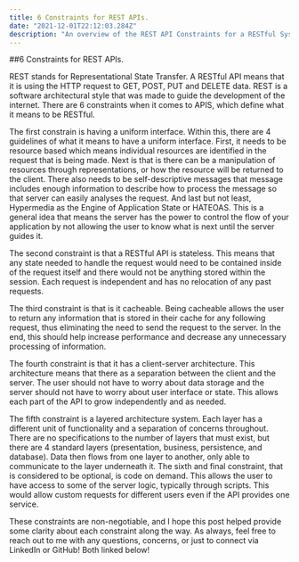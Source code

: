 ```yaml
---
title: 6 Constraints for REST APIs.
date: "2021-12-01T22:12:03.284Z"
description: "An overview of the REST API Constraints for a RESTful System"
---
```



##6 Constraints for REST APIs.

REST stands for Representational State Transfer. A RESTful API means that it is using the HTTP request to GET, POST, PUT and DELETE data. REST is a software architectural style that was made to guide the development of the internet. 
There are 6 constraints when it comes to APIS, which define what it means to be RESTful.


The first constrain is having a uniform interface. Within this, there are 4 guidelines of what it means to have a uniform interface. First, it needs to be resource based which means individual resources are identified in the request that is being made. Next is that is there can be a manipulation of resources through representations, or how the resource will be returned to the client. There also needs to be self-descriptive messages that message includes enough information to describe how to process the message so that server can easily analyses the request. And last but not least, Hypermedia as the Engine of Application State or HATEOAS. This is a general idea that means the server has the power to control the flow of your application by not allowing the user to know what is next until the server guides it. 


The second constraint is that a RESTful API is stateless. This means that any state needed to handle the request would need to be contained inside of the request itself and there would not be anything stored within the session.  Each request is independent and has no relocation of any past requests. 


The third constraint is that is it cacheable. Being cacheable allows the user to return any information that is stored in their cache for any following request, thus eliminating the need to send the request to the server.  In the end, this should help increase performance and decrease any unnecessary processing of information. 


The fourth constraint is that it has a client-server architecture. This architecture means that there as a separation between the client and the server. The user should not have to worry about data storage and the server should not have to worry about user interface or state.  This allows each part of the API to grow independently and as needed. 


The fifth constraint is a layered architecture system. Each layer has a different unit of functionality and a separation of concerns throughout. There are no specifications to the number of layers that must exist, but there are 4 standard layers (presentation, business, persistence, and database). Data then flows from one layer to another, only able to communicate to the layer underneath it.
The sixth and final constraint, that is considered to be optional, is code on demand. This allows the user to have access to some of the server logic, typically through scripts. This would allow custom requests for different users even if the API provides one service.  


These constraints are non-negotiable, and I hope this post helped provide some clarity about each constraint along the way. As always, feel free to reach out to me with any questions, concerns, or just to connect via LinkedIn or GitHub! Both linked below! 
